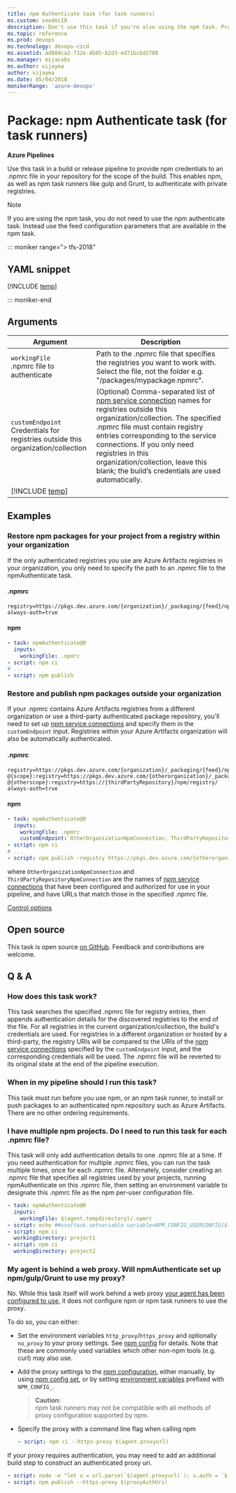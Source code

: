 ```yaml
---
title: npm Authenticate task (for task runners)
ms.custom: seodec18
description: Don't use this task if you're also using the npm task. Provides npm credentials to an .npmrc file in your repository for the scope of the build. This enables npm task runners like gulp and Grunt to authenticate with private registries.
ms.topic: reference
ms.prod: devops
ms.technology: devops-cicd
ms.assetid: ad884ca2-732e-4b85-b2d3-ed71bcbd2788
ms.manager: mijacobs
ms.author: vijayma
author: vijayma
ms.date: 05/04/2018
monikerRange: 'azure-devops'
---
```


# Package: npm Authenticate task (for task runners)

**Azure Pipelines**

Use this task in a build or release pipeline to provide npm credentials to an .npmrc file in your repository for the scope of the build. This enables npm, as well as npm task runners like gulp and Grunt, to authenticate with private registries.

>[!NOTE]
> If you are using the npm task, you do not need to use the npm authenticate task. Instead use the feed configuration parameters that are available in the npm task.

::: moniker range="> tfs-2018"

## YAML snippet

[!INCLUDE [temp](../_shared/yaml/NpmAuthenticateV0.md)]

::: moniker-end

## Arguments

| Argument                                                                                           | Description                                                         |
| -------------------------------------------------------------------------------------------------- | ------------------------------------------------------------------- |
| `workingFile`<br/>.npmrc file to authenticate   | Path to the .npmrc file that specifies the registries you want to work with. Select the file, not the folder e.g. &quot;/packages/mypackage.npmrc&quot;. |
| `customEndpoint`<br/>Credentials for registries outside this organization/collection | (Optional) Comma-separated list of <a href="~/pipelines/library/service-endpoints.md#sep-npm">npm service connection</a> names for registries outside this organization/collection. The specified .npmrc file must contain registry entries corresponding to the service connections. If you only need registries in this organization/collection, leave this blank; the build’s credentials are used automatically. |
| [!INCLUDE [temp](../_shared/control-options-arguments-md.md)] | |


## Examples

### Restore npm packages for your project from a registry within your organization

If the only authenticated registries you use are Azure Artifacts registries in your organization, you only need to specify the path to an .npmrc file to the npmAuthenticate task.

#### .npmrc
```
registry=https://pkgs.dev.azure.com/{organization}/_packaging/{feed}/npm/registry/
always-auth=true
```

#### npm
```YAML
- task: npmAuthenticate@0
  inputs:
    workingFile: .npmrc
- script: npm ci
# ...
- script: npm publish
```

### Restore and publish npm packages outside your organization
If your .npmrc contains Azure Artifacts registries from a different organization or use a third-party authenticated package repository, you'll need to set up <a href="~/pipelines/library/service-endpoints.md#sep-npm">npm service connections</a> and specify them in the `customEndpoint` input.
Registries within your Azure Artifacts organization will also be automatically authenticated.

#### .npmrc
```
registry=https://pkgs.dev.azure.com/{organization}/_packaging/{feed}/npm/registry/
@{scope}:registry=https://pkgs.dev.azure.com/{otherorganization}/_packaging/{feed}/npm/registry/
@{otherscope}:registry=https://{thirdPartyRepository}/npm/registry/
always-auth=true
```

#### npm
```YAML
- task: npmAuthenticate@0
  inputs:
    workingFile: .npmrc
    customEndpoint: OtherOrganizationNpmConnection, ThirdPartyRepositoryNpmConnection
- script: npm ci
# ...
- script: npm publish -registry https://pkgs.dev.azure.com/{otherorganization}/_packaging/{feed}/npm/registry/
```
where `OtherOrganizationNpmConnection` and `ThirdPartyRepositoryNpmConnection` are the names of <a href="~/pipelines/library/service-endpoints.md#sep-npm">npm service connections</a> that have been configured and authorized for use in your pipeline, and have URLs that match those in the specified .npmrc file.


<tr>
<th style="text-align: center" colspan="2"><a href="~/pipelines/process/tasks.md#controloptions">Control options</a></th>
</tr>

</table>

## Open source

This task is open source [on GitHub](https://github.com/Microsoft/azure-pipelines-tasks). Feedback and contributions are welcome.

## Q & A

<!-- BEGINSECTION class="md-qanda" -->
### How does this task work?

This task searches the specified .npmrc file for registry entries, then appends authentication details for the discovered registries to the end of the file. For all registries in the current organization/collection, the build's credentials are used. For  registries in a different organization or hosted by a third-party, the registry URIs will be compared to the URIs of the <a href="~/pipelines/library/service-endpoints.md#sep-npm">npm service connections</a> specified by the `customEndpoint` input, and the corresponding credentials will be used. The .npmrc file will be reverted to its original state at the end of the pipeline execution.

### When in my pipeline should I run this task?

This task must run before you use npm, or an npm task runner, to install or push packages to an authenticated npm repository such as Azure Artifacts. There are no other ordering requirements.

### I have multiple npm projects. Do I need to run this task for each .npmrc file?

This task will only add authentication details to one .npmrc file at a time. If you need authentication for multiple .npmrc files, you can run the task multiple times, once for each .npmrc file. Alternately, consider creating an .npmrc file that specifies all registries used by your projects, running npmAuthenticate on this .npmrc file, then setting an environment variable to designate this .npmrc file as the npm per-user configuration file.

```YAML
- task: npmAuthenticate@0
  inputs:
    workingFile: $(agent.tempdirectory)/.npmrc
- script: echo ##vso[task.setvariable variable=NPM_CONFIG_USERCONFIG]$(agent.tempdirectory)/.npmrc
- script: npm ci
  workingDirectory: project1
- script: npm ci
  workingDirectory: project2
```

### My agent is behind a web proxy. Will npmAuthenticate set up npm/gulp/Grunt to use my proxy?

No. While this task itself will work behind a web proxy <a href="~/pipelines/agents/proxy.md">your agent has been configured to use</a>, it does not configure npm or npm task runners to use the proxy.

To do so, you can either: 
* Set the environment variables `http_proxy`/`https_proxy` and optionally `no_proxy` to your proxy settings. See [npm config](https://docs.npmjs.com/misc/config#https-proxy) for details. Note that these are commonly used variables which other non-npm tools (e.g. curl) may also use.

* Add the proxy settings to the [npm configuration](https://docs.npmjs.com/misc/config), either manually, by using [npm config set](https://docs.npmjs.com/cli/config#set), or by setting [environment variables](https://docs.npmjs.com/misc/config#environment-variables) prefixed with `NPM_CONFIG_`.
  >**Caution:**  
  >npm task runners may not be compatible with all methods of proxy configuration supported by npm.

* Specify the proxy with a command line flag when calling npm
  ```YAML
  - script: npm ci --https-proxy $(agent.proxyurl)
  ```

If your proxy requires authentication, you may need to add an additional build step to construct an authenticated proxy uri.
```YAML
- script: node -e "let u = url.parse(`$(agent.proxyurl)`); u.auth = `$(agent.proxyusername):$(agent.proxypassword)`; console.log(`##vso[task.setvariable variable=proxyAuthUri;issecret=true]` + url.format(u))"
- script: npm publish --https-proxy $(proxyAuthUri)
```

<!-- ENDSECTION -->
